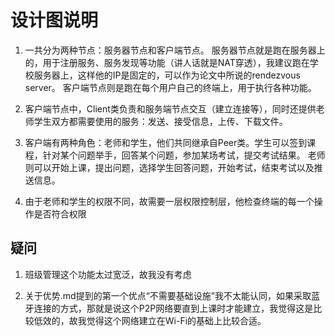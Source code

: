 # 设计图说明

1. 一共分为两种节点：服务器节点和客户端节点。
服务器节点就是跑在服务器上的，用于注册服务、服务发现等功能（讲人话就是NAT穿透），我建议跑在学校服务器上，这样他的IP是固定的，可以作为论文中所说的rendezvous server。
客户端节点则是跑在每个用户自己的终端上，用于执行各种功能。

2. 客户端节点中，Client类负责和服务端节点交互（建立连接等），同时还提供老师学生双方都需要使用的服务：发送、接受信息，上传、下载文件。

3. 客户端有两种角色：老师和学生，他们共同继承自Peer类。学生可以签到课程，针对某个问题举手，回答某个问题，参加某场考试，提交考试结果。
老师则可以开始上课，提出问题，选择学生回答问题，开始考试，结束考试以及推送信息。

4. 由于老师和学生的权限不同，故需要一层权限控制层，他检查终端的每一个操作是否符合权限

## 疑问

1. 班级管理这个功能太过宽泛，故我没有考虑

2. 关于优势.md提到的第一个优点“不需要基础设施”我不太能认同，如果采取蓝牙连接的方式，那就是说这个P2P网络要直到上课时才能建立，我觉得这是比较低效的，故我觉得这个网络建立在Wi-Fi的基础上比较合适。